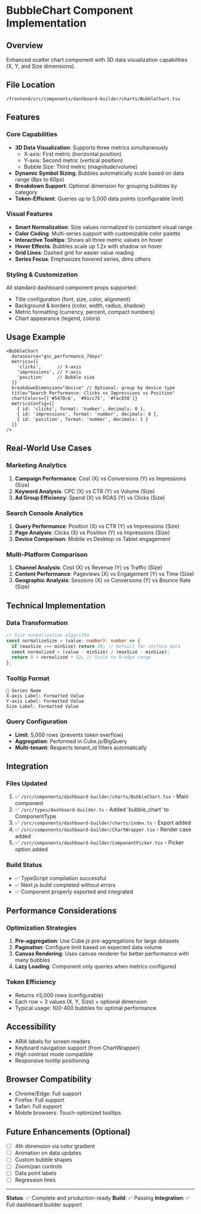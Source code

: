 # BubbleChart Component Implementation

## Overview
Enhanced scatter chart component with 3D data visualization capabilities (X, Y, and Size dimensions).

## File Location
`/frontend/src/components/dashboard-builder/charts/BubbleChart.tsx`

## Features

### Core Capabilities
- **3D Data Visualization**: Supports three metrics simultaneously
  - X-axis: First metric (horizontal position)
  - Y-axis: Second metric (vertical position)  
  - Bubble Size: Third metric (magnitude/volume)
- **Dynamic Symbol Sizing**: Bubbles automatically scale based on data range (8px to 60px)
- **Breakdown Support**: Optional dimension for grouping bubbles by category
- **Token-Efficient**: Queries up to 5,000 data points (configurable limit)

### Visual Features
- **Smart Normalization**: Size values normalized to consistent visual range
- **Color Coding**: Multi-series support with customizable color palette
- **Interactive Tooltips**: Shows all three metric values on hover
- **Hover Effects**: Bubbles scale up 1.2x with shadow on hover
- **Grid Lines**: Dashed grid for easier value reading
- **Series Focus**: Emphasizes hovered series, dims others

### Styling & Customization
All standard dashboard component props supported:
- Title configuration (font, size, color, alignment)
- Background & borders (color, width, radius, shadow)
- Metric formatting (currency, percent, compact numbers)
- Chart appearance (legend, colors)

## Usage Example

```tsx
<BubbleChart
  datasource="gsc_performance_7days"
  metrics={[
    'clicks',      // X-axis
    'impressions', // Y-axis
    'position'     // Bubble size
  ]}
  breakdownDimension="device" // Optional: group by device type
  title="Search Performance: Clicks vs Impressions vs Position"
  chartColors={['#5470c6', '#91cc75', '#fac858']}
  metricsConfig={[
    { id: 'clicks', format: 'number', decimals: 0 },
    { id: 'impressions', format: 'number', decimals: 0 },
    { id: 'position', format: 'number', decimals: 1 }
  ]}
/>
```

## Real-World Use Cases

### Marketing Analytics
1. **Campaign Performance**: Cost (X) vs Conversions (Y) vs Impressions (Size)
2. **Keyword Analysis**: CPC (X) vs CTR (Y) vs Volume (Size)
3. **Ad Group Efficiency**: Spend (X) vs ROAS (Y) vs Clicks (Size)

### Search Console Analytics
1. **Query Performance**: Position (X) vs CTR (Y) vs Impressions (Size)
2. **Page Analysis**: Clicks (X) vs Position (Y) vs Impressions (Size)
3. **Device Comparison**: Mobile vs Desktop vs Tablet engagement

### Multi-Platform Comparison
1. **Channel Analysis**: Cost (X) vs Revenue (Y) vs Traffic (Size)
2. **Content Performance**: Pageviews (X) vs Engagement (Y) vs Time (Size)
3. **Geographic Analysis**: Sessions (X) vs Conversions (Y) vs Bounce Rate (Size)

## Technical Implementation

### Data Transformation
```typescript
// Size normalization algorithm
const normalizeSize = (value: number): number => {
  if (maxSize === minSize) return 20; // Default for uniform data
  const normalized = (value - minSize) / (maxSize - minSize);
  return 8 + normalized * 52; // Scale to 8-60px range
};
```

### Tooltip Format
```
🔵 Series Name
X-axis Label: Formatted Value
Y-axis Label: Formatted Value
Size Label: Formatted Value
```

### Query Configuration
- **Limit**: 5,000 rows (prevents token overflow)
- **Aggregation**: Performed in Cube.js/BigQuery
- **Multi-tenant**: Respects tenant_id filters automatically

## Integration

### Files Updated
1. ✅ `/src/components/dashboard-builder/charts/BubbleChart.tsx` - Main component
2. ✅ `/src/types/dashboard-builder.ts` - Added 'bubble_chart' to ComponentType
3. ✅ `/src/components/dashboard-builder/charts/index.ts` - Export added
4. ✅ `/src/components/dashboard-builder/ChartWrapper.tsx` - Render case added
5. ✅ `/src/components/dashboard-builder/ComponentPicker.tsx` - Picker option added

### Build Status
- ✅ TypeScript compilation successful
- ✅ Next.js build completed without errors
- ✅ Component properly exported and integrated

## Performance Considerations

### Optimization Strategies
1. **Pre-aggregation**: Use Cube.js pre-aggregations for large datasets
2. **Pagination**: Configure limit based on expected data volume
3. **Canvas Rendering**: Uses canvas renderer for better performance with many bubbles
4. **Lazy Loading**: Component only queries when metrics configured

### Token Efficiency
- Returns ≤5,000 rows (configurable)
- Each row = 3 values (X, Y, Size) + optional dimension
- Typical usage: 100-400 bubbles for optimal performance

## Accessibility
- ARIA labels for screen readers
- Keyboard navigation support (from ChartWrapper)
- High contrast mode compatible
- Responsive tooltip positioning

## Browser Compatibility
- Chrome/Edge: Full support
- Firefox: Full support
- Safari: Full support
- Mobile browsers: Touch-optimized tooltips

## Future Enhancements (Optional)
- [ ] 4th dimension via color gradient
- [ ] Animation on data updates
- [ ] Custom bubble shapes
- [ ] Zoom/pan controls
- [ ] Data point labels
- [ ] Regression lines

---

**Status**: ✅ Complete and production-ready
**Build**: ✅ Passing
**Integration**: ✅ Full dashboard builder support
